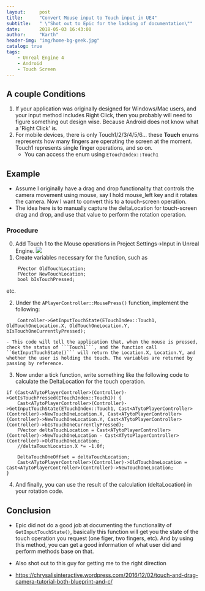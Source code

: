 ```yaml
---
layout:     post
title:      "Convert Mouse input to Touch input in UE4"
subtitle:   " \"Shot out to Epic for the lacking of documentation\""
date:       2018-05-03 16:43:00
author:     "Karth"
header-img: "img/home-bg-geek.jpg"
catalog: true
tags:
    - Unreal Engine 4
    - Android 
    - Touch Screen
---
```


## A couple Conditions ##
1. If your application was originally designed for Windows/Mac users, and your input method includes Right Click, then you probably will need to figure something out design wise. Because Android does not know what a 'Right Click' is.
2. For mobile devices, there is only Touch1/2/3/4/5/6... these **Touch** enums represents how many fingers are operating the screen at the moment. Touch1 represents single finger operations, and so on. 
	- You can access the enum using ```ETouchIndex::Touch1```

## Example ##
- Assume I originally have a drag and drop functionality that controls the camera movement using mouse, say I hold mouse_left key and it rotates the camera. Now I want to convert this to a touch-screen operation.
- The idea here is to manually capture the deltaLocation for touch-screen drag and drop, and use that value to perform the rotation operation.

### Procedure ###
0. Add Touch 1 to the Mouse operations in Project Settings->Input in Unreal Engine.
![](https://i.imgur.com/XFZ00o8.png)
1. Create variables necessary for the function, such as
```
	FVector OldTouchLocation; 
	FVector NewTouchLocation; 
	bool bIsTouchPressed;
```
etc.

2. Under the ```APlayerController::MousePress()``` function, implement the following:
```
	Controller->GetInputTouchState(ETouchIndex::Touch1, OldTouchOneLocation.X, OldTouchOneLocation.Y, bIsTouchOneCurrentlyPressed);
```

	- This code will tell the application that, when the mouse is pressed, check the status of ```Touch1```, and the function call ``GetInputTouchState()``` will return the Location.X, Location.Y, and whether the user is holding the touch. The variables are returned by passing by reference.

3. Now under a tick function, write something like the following code to calculate the DeltaLocation for the touch operation. 
```
if (Cast<ATytoPlayerController>(Controller)->GetIsTouchPressed(ETouchIndex::Touch1)) {
	Cast<ATytoPlayerController>(Controller)->GetInputTouchState(ETouchIndex::Touch1, Cast<ATytoPlayerController>(Controller)->NewTouchOneLocation.X, Cast<ATytoPlayerController>(Controller)->NewTouchOneLocation.Y, Cast<ATytoPlayerController>(Controller)->bIsTouchOneCurrentlyPressed);
	FVector deltaTouchLocation = Cast<ATytoPlayerController>(Controller)->NewTouchOneLocation - Cast<ATytoPlayerController>(Controller)->OldTouchOneLocation;
	//deltaTouchLocation.X *= -1.0f;

	DeltaTouchOneOffset = deltaTouchLocation;
	Cast<ATytoPlayerController>(Controller)->OldTouchOneLocation = Cast<ATytoPlayerController>(Controller)->NewTouchOneLocation;
}
```
4. And finally, you can use the result of the calculation (deltaLocation) in your rotation code.

## Conclusion ##
- Epic did not do a good job at documenting the functionality of ```GetInputTouchState()```, basically this function will get you the state of the touch operation you request (one figer, two fingers, etc). And by using this method, you can get a good information of what user did and perform methods base on that.

- Also shot out to this guy for getting me to the right direction
- https://chrysalisinteractive.wordpress.com/2016/12/02/touch-and-drag-camera-tutorial-both-blueprint-and-c/